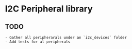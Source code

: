 # I2C Peripheral library


## TODO

    - Gather all peripherarals under an `i2c_devices` folder
    - Add tests for al peripherals